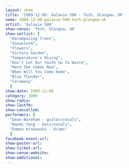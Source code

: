 ```yaml
---
layout: show
title: '1989-12-08: Galaxie 500 - Tech, Glasgow, UK'
name: 1989-12-08-galaxie-500-tech-glasgow-uk
artist: 'Galaxie 500'
show-venue: 'Tech, Glasgow, UK'
show-setlist: [
  "Decomposing Trees",
  "Snowstorm",
  "Flowers",
  "Victory Garden",
  "Temperature's Rising",
  "Don't Let Our Youth Go To Waste",
  "Here She Comes Now",
  "When Will You Come Home",
  "Blue Thunder",
  "Ceremony"
  ]
show-date: 1989-12-08
category: 1989
show-radio: 
show-lastfm: 
show-cancelled: 
performers: [
  "Dean Wareham - guitar/vocals",
  "Naomi Yang - bass/vocals",
  "Damon Krukowski - drums"
  ]
facebook-event-url: 
show-poster-url: 
show-ticket-url: 
show-venue-website: 
show-additional: 
---
```


